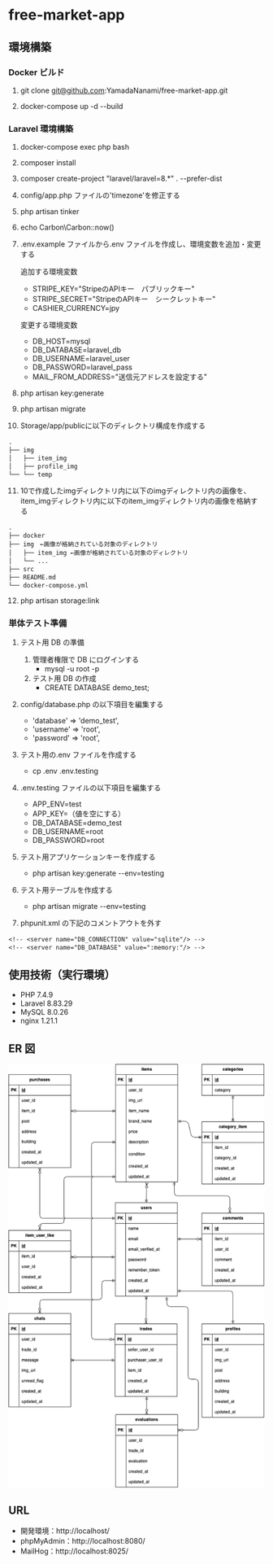 # free-market-app

## 環境構築

### Docker ビルド

1. git clone git@github.com:YamadaNanami/free-market-app.git

2. docker-compose up -d --build

### Laravel 環境構築

1. docker-compose exec php bash

2. composer install

3. composer create-project "laravel/laravel=8.\*" . --prefer-dist

4. config/app.php ファイルの'timezone'を修正する

5. php artisan tinker

6. echo Carbon\Carbon::now()

7. .env.example ファイルから.env ファイルを作成し、環境変数を追加・変更する

   追加する環境変数
   - STRIPE_KEY="StripeのAPIキー　パブリックキー"
   - STRIPE_SECRET="StripeのAPIキー　シークレットキー"
   - CASHIER_CURRENCY=jpy
  
   変更する環境変数
   - DB_HOST=mysql
   - DB_DATABASE=laravel_db
   - DB_USERNAME=laravel_user
   - DB_PASSWORD=laravel_pass
   - MAIL_FROM_ADDRESS="送信元アドレスを設定する"

8. php artisan key:generate

9. php artisan migrate

10. Storage/app/publicに以下のディレクトリ構成を作成する
```
.
├── img
│   ├── item_img
│   ├── profile_img
└── └── temp
```
11. 10で作成したimgディレクトリ内に以下のimgディレクトリ内の画像を、item_imgディレクトリ内に以下のitem_imgディレクトリ内の画像を格納する
```
.
├── docker
├── img　←画像が格納されている対象のディレクトリ
│   ├── item_img ←画像が格納されている対象のディレクトリ
│   └── ...
├── src
├── README.md
└── docker-compose.yml
```
12. php artisan storage:link

### 単体テスト準備

1. テスト用 DB の準備

   1. 管理者権限で DB にログインする
      - mysql -u root -p
   2. テスト用 DB の作成
      - CREATE DATABASE demo_test;

2. config/database.php の以下項目を編集する

   - 'database' => 'demo_test',
   - 'username' => 'root',
   - 'password' => 'root',

3. テスト用の.env ファイルを作成する

   - cp .env .env.testing

4. .env.testing ファイルの以下項目を編集する

   - APP_ENV=test
   - APP_KEY=（値を空にする）
   - DB_DATABASE=demo_test
   - DB_USERNAME=root
   - DB_PASSWORD=root

5. テスト用アプリケーションキーを作成する

   - php artisan key:generate --env=testing

6. テスト用テーブルを作成する

   - php artisan migrate --env=testing

7. phpunit.xml の下記のコメントアウトを外す
```
<!-- <server name="DB_CONNECTION" value="sqlite"/> -->
<!-- <server name="DB_DATABASE" value=":memory:"/> -->
```

## 使用技術（実行環境）

- PHP 7.4.9
- Laravel 8.83.29
- MySQL 8.0.26
- nginx 1.21.1

## ER 図

<img src="ER.drawio.png">

## URL

- 開発環境：http://localhost/
- phpMyAdmin：http://localhost:8080/
- MailHog：http://localhost:8025/
